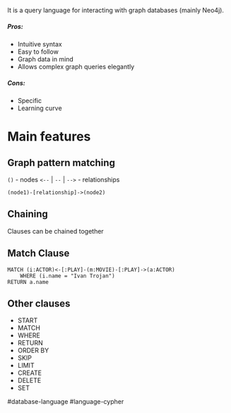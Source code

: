 It is a query language for interacting with graph databases (mainly Neo4j).

##### Pros:
- Intuitive syntax
- Easy to follow
- Graph data in mind
- Allows complex graph queries elegantly

##### Cons:
- Specific
- Learning curve

# Main features
## Graph pattern matching
`()` - nodes
`<--` | `--` | `-->` - relationships

```cypher
(node1)-[relationship]->(node2)
```

## Chaining
Clauses can be chained together

## Match Clause
```cypher
MATCH (i:ACTOR)<-[:PLAY]-(m:MOVIE)-[:PLAY]->(a:ACTOR)
	WHERE (i.name = "Ivan Trojan")
RETURN a.name
```

## Other clauses
- START
- MATCH
- WHERE
- RETURN
- ORDER BY
- SKIP
- LIMIT
- CREATE
- DELETE
- SET

#database-language
#language-cypher